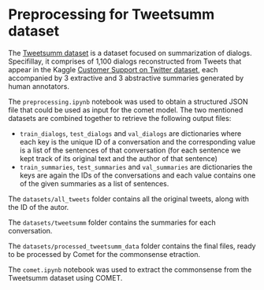 # Preprocessing for Tweetsumm dataset
The [Tweetsumm dataset](https://github.com/guyfe/Tweetsumm) is a dataset focused on summarization of dialogs.
Specifillay, it comprises of 1,100 dialogs reconstructed from Tweets that appear in the Kaggle [Customer Support on Twitter dataset](https://www.kaggle.com/datasets/thoughtvector/customer-support-on-twitter), each accompanied by 3 extractive and 3 abstractive summaries generated by human annotators.

The ```preprocessing.ipynb``` notebook was used to obtain a structured JSON file that could be used as input for the comet model. The two mentioned datasets are combined together to retrieve the following output files:
- ```train_dialogs```, ```test_dialogs``` and ```val_dialogs``` are dictionaries where each key is the unique ID of a conversation and the corresponding value is a list of the sentences of that conversation (for each sentence we kept track of its original text and the author of that sentence)
- ```train_summaries```, ```test_summaries``` and ```val_summaries``` are dictionaries the keys are again the IDs of the conversations and each value contains one of the given summaries as a list of sentences.

The ```datasets/all_tweets``` folder contains all the original tweets, along with the ID of the autor.

The ```datasets/tweetsumm``` folder contains the summaries for each conversation.

The ```datasets/processed_tweetsumm_data``` folder contains the final files, ready to be processed by Comet for the commonsense etraction.

The ```comet.ipynb``` notebook was used to extract the commonsense from the Tweetsumm dataset using COMET.